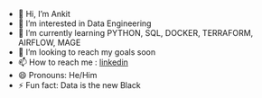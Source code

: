 - 👋 Hi, I’m Ankit
- 👀 I’m interested in Data Engineering
- 🌱 I’m currently learning PYTHON, SQL, DOCKER, TERRAFORM, AIRFLOW, MAGE 
- 💞️ I’m looking to reach my goals soon
- 📫 How to reach me : [linkedin](https://www.linkedin.com/in/fnuankit/)
- 😄 Pronouns: He/Him
- ⚡ Fun fact: Data is the new Black

<!---
fnuankit164/fnuankit164 is a ✨ special ✨ repository because its `README.md` (this file) appears on your GitHub profile.
You can click the Preview link to take a look at your changes.
--->
